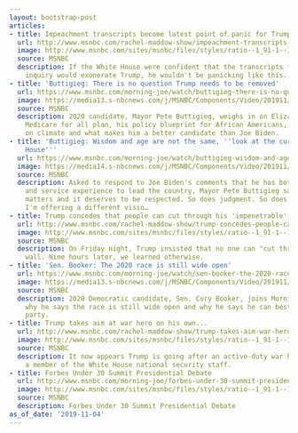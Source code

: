 ```yaml
---
layout: bootstrap-post
articles:
- title: Impeachment transcripts become latest point of panic for Trump
  url: http://www.msnbc.com/rachel-maddow-show/impeachment-transcripts-become-latest-point-panic-trump
  image: http://www.msnbc.com/sites/msnbc/files/styles/ratio--1_91-1--1200x630/public/videos/n_bwms_caphill_190904_1920x1080.jpg?itok=pH-iT3iV
  source: MSNBC
  description: If the White House were confident that the transcripts from the impeachment
    inquiry would exonerate Trump, he wouldn't be panicking like this.
- title: 'Buttigieg: There is no question Trump needs to be removed'
  url: https://www.msnbc.com/morning-joe/watch/buttigieg-there-is-no-question-trump-needs-to-be-removed-72763973763
  image: https://media13.s-nbcnews.com/j/MSNBC/Components/Video/201911/n_mj_pete_191104_1920x1080.nbcnews-fp-1200-630.jpg
  source: MSNBC
  description: 2020 candidate, Mayor Pete Buttigieg, weighs in on Elizabeth Warren's
    Medicare for all plan, his policy blueprint for African Americans, Trump's record
    on climate and what makes him a better candidate than Joe Biden.
- title: 'Buttigieg: Wisdom and age are not the same, ''look at the current White
    House'''
  url: https://www.msnbc.com/morning-joe/watch/buttigieg-wisdom-and-age-are-not-the-same-look-at-the-current-white-house-72763973793
  image: https://media14.s-nbcnews.com/j/MSNBC/Components/Video/201911/n_mj_pete_micro_191104_1920x1080.nbcnews-fp-1200-630.jpg
  source: MSNBC
  description: Asked to respond to Joe Biden's comments that he has both the life
    and service experience to lead the country, Mayor Pete Buttigieg says, "Experience
    matters and it deserves to be respected. So does judgment. So does vision. And
    I'm offering a different visio…
- title: Trump concedes that people can cut through his 'impenetrable' wall
  url: http://www.msnbc.com/rachel-maddow-show/trump-concedes-people-can-cut-through-his-impenetrable-wall
  image: http://www.msnbc.com/sites/msnbc/files/styles/ratio--1_91-1--1200x630/public/videos/n_bwms_wall_190918_1920x1080.jpg?itok=nYNLeGvB
  source: MSNBC
  description: On Friday night, Trump insisted that no one can "cut through" his border
    wall. Nine hours later, we learned otherwise.
- title: 'Sen. Booker: The 2020 race is still wide open'
  url: https://www.msnbc.com/morning-joe/watch/sen-booker-the-2020-race-is-still-wide-open-72762949990
  image: https://media13.s-nbcnews.com/j/MSNBC/Components/Video/201911/n_mj_booker_191104_1920x1080.nbcnews-fp-1200-630.jpg
  source: MSNBC
  description: 2020 Democratic candidate, Sen. Cory Booker, joins Morning Joe to discuss
    why he says the race is still wide open and why he says he can best unite his
    party.
- title: Trump takes aim at war hero on his own...
  url: http://www.msnbc.com/rachel-maddow-show/trump-takes-aim-war-hero-his-own-white-house-team
  image: http://www.msnbc.com/sites/msnbc/files/styles/ratio--1_91-1--1200x630/public/videos/n_joy_ukrainevindman_191103_1920x1080.jpg?itok=hNzlw734
  source: MSNBC
  description: It now appears Trump is going after an active-duty war hero who's currently
    a member of the White House national security staff.
- title: Forbes Under 30 Summit Presidential Debate
  url: http://www.msnbc.com/morning-joe/forbes-under-30-summit-presidential-debate
  image: http://www.msnbc.com/sites/msnbc/files/styles/ratio--1_91-1--1200x630/public/article-teasers/video_32.jpg?itok=x8LtgaPD
  source: MSNBC
  description: Forbes Under 30 Summit Presidential Debate
as_of_date: '2019-11-04'
---
```


